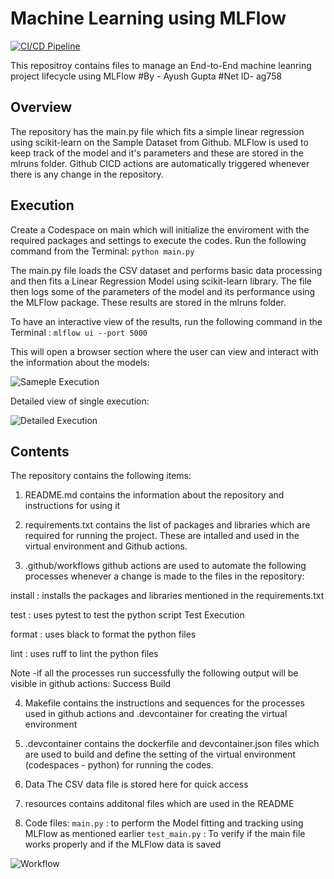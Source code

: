 # Machine Learning using MLFlow
[![CI/CD Pipeline](https://github.com/nogibjj/Individual_Project4_Ayush/actions/workflows/actions.yml/badge.svg)](https://github.com/nogibjj/Individual_Project4_Ayush/actions/workflows/actions.yml)

This repositroy contains files to manage an End-to-End machine leanring project lifecycle using MLFlow
#By - Ayush Gupta
#Net ID- ag758

## Overview
The repository has the main.py file which fits a simple linear regression using scikit-learn on the Sample Dataset from Github.
MLFlow is used to keep track of the model and it's parameters and these are stored in the mlruns folder. Github CICD actions are automatically triggered whenever there is any change in the repository.

## Execution
Create a Codespace on main which will initialize the enviroment with the required packages and settings to execute the codes. Run the following command from the Terminal:
```python main.py```

The main.py file loads the CSV dataset and performs basic data processing and then fits a Linear Regression Model using scikit-learn library.
The file then logs some of the parameters of the model and its performance using the MLFlow package. These results are stored in the mlruns folder.

To have an interactive view of the results, run the following command in the Terminal :
```mlflow ui --port 5000```

This will open a browser section where the user can view and interact with the information about the models:

![ Sameple Execution](https://github.com/nogibjj/Week_12_Mini_Project_Ayush/blob/main/sample_execution.png)

Detailed view of single execution:

![ Detailed Execution](https://github.com/nogibjj/Week_12_Mini_Project_Ayush/blob/main/sample_execution_2.png)


## Contents
The repository contains the following items:

1. README.md
contains the information about the repository and instructions for using it

2. requirements.txt
contains the list of packages and libraries which are required for running the project. These are intalled and used in the virtual environment and Github actions.

3. .github/workflows
github actions are used to automate the following processes whenever a change is made to the files in the repository:

install : installs the packages and libraries mentioned in the requirements.txt

test : uses pytest to test the python script Test Execution

format : uses black to format the python files

lint : uses ruff to lint the python files

Note -if all the processes run successfully the following output will be visible in github actions: Success Build

4. Makefile
contains the instructions and sequences for the processes used in github actions and .devcontainer for creating the virtual environment

5. .devcontainer
contains the dockerfile and devcontainer.json files which are used to build and define the setting of the virtual environment (codespaces - python) for running the codes.

6. Data
The CSV data file is stored here for quick access

7. resources
contains additonal files which are used in the README

8. Code files:
```main.py``` : to perform the Model fitting and tracking using MLFlow as mentioned earlier
```test_main.py``` : To verify if the main file works properly and if the MLFlow data is saved


![Workflow](https://github.com/ayushg245/IDS-706-Proj1/blob/main/GitHub.png)



